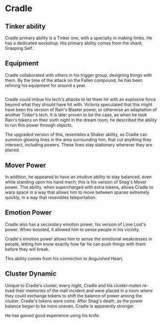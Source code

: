 # Cradle
## Tinker ability
Cradle primary ability is a Tinker one, with a specialty in making limbs. He has a dedicated workshop. His primary ability comes from the shard, Grasping Self.

## Equipment
Cradle collaborated with others in his trigger group, designing things with them. By the time of the attack on the Fallen compound, he has been refining his equipment for around a year.

## 
Cradle could imbue his tech's attacks to let them hit with an explosive force beyond what they should have hit with. Victoria speculated that this might have been his version of Rain's Blaster power, or otherwise an adaptation of another Tinker's tech. It is later proven to be the case, as when he took Rain's tokens on their sixth night in the dream room, he described the ability to run this power through objects.

The upgraded version of this, resembles a Shaker ability, as Cradle can summon glowing lines in the area surrounding him, that cut anything they intersect, including powers. These lines stay stationary wherever they are placed.

## Mover Power
In addition, he appeared to have an intuitive ability to stay balanced, even while standing upon his hand mech; this is his version of Snag's Mover power. This ability, when supercharged with extra tokens, allows Cradle to warp space in a way that allows him to move between spaces extremely quickly, in a way that resembles teleportation.

## Emotion Power
Cradle also has a secondary emotion power, his version of Love Lost's power. When boosted, it allowed him to sense people in his vicinity.

Cradle's emotion power allows him to sense the emotional weaknesses in people, letting him know exactly how far he can push things with them before they will break.

This ability comes from his connection to Anguished Heart.

## Cluster Dynamic
Unique to Cradle's cluster, every night, Cradle and his cluster-mates re-lived their memories of the mall incident and were placed in a room where they could exchange tokens to shift the balance of power among the cluster. Cradle's tokens were coins. After Snag's death, as the power balance began to be more uneven, Cradle is apparently stronger

He has gained good experience using his knife.
